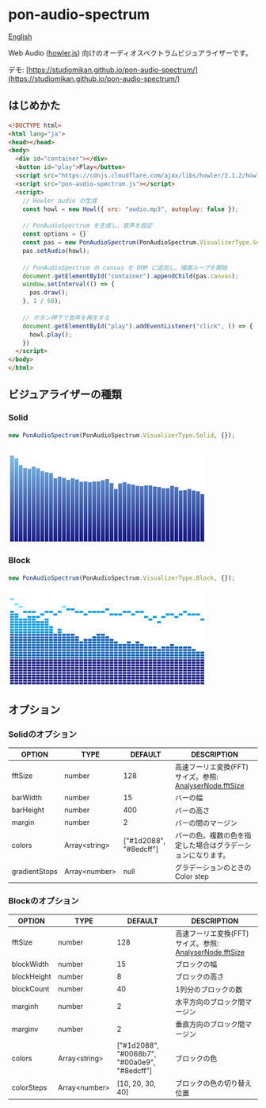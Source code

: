 # pon-audio-spectrum
[English](./README.en.md)

Web Audio ([howler.js](https://howlerjs.com/)) 向けのオーディオスペクトラムビジュアライザーです。

デモ: [https://studiomikan.github.io/pon-audio-spectrum/](https://studiomikan.github.io/pon-audio-spectrum/)

## はじめかた

```html
<!DOCTYPE html>
<html lang="ja">
<head></head>
<body>
  <div id="container"></div>
  <button id="play">Play</button>
  <script src="https://cdnjs.cloudflare.com/ajax/libs/howler/2.1.2/howler.js"></script>
  <script src="pon-audio-spectrum.js"></script>
  <script>
    // Howler audio の生成
    const howl = new Howl({ src: "audio.mp3", autoplay: false });

    // PonAudioSpectrum を生成し、音声を設定
    const options = {}
    const pas = new PonAudioSpectrum(PonAudioSpectrum.VisualizerType.Solid, options);
    pas.setAudio(howl);

    // PonAudioSpectrum の canvas を DOM に追加し、描画ループを開始
    document.getElementById("container").appendChild(pas.canvas);
    window.setInterval(() => {
      pas.draw();
    }, 1 / 60);

    // ボタン押下で音声を再生する
    document.getElementById("play").addEventListener("click", () => {
      howl.play();
    })
  </script>
</body>
</html>
```

## ビジュアライザーの種類

### Solid

```javascript
new PonAudioSpectrum(PonAudioSpectrum.VisualizerType.Solid, {});
```

![Type solid](images/type-solid.png)

### Block

```javascript
new PonAudioSpectrum(PonAudioSpectrum.VisualizerType.Block, {});
```

![Type block](images/type-block.png)

## オプション

### Solidのオプション

| OPTION | TYPE | DEFAULT | DESCRIPTION |
|--------|------|---------|-------------|
| fftSize       | number | 128 | 高速フーリエ変換(FFT) サイズ。参照: [AnalyserNode.fftSize](https://developer.mozilla.org/en-US/docs/Web/API/AnalyserNode/fftSize) |
| barWidth      | number | 15 | バーの幅 |
| barHeight     | number | 400 | バーの高さ |
| margin        | number | 2 | バーの間のマージン |
| colors        | Array\<string\>| ["#1d2088", "#8edcff"] | バーの色。複数の色を指定した場合はグラデーションになります。 |
| gradientStops | Array\<number\> | null | グラデーションのときの Color step |

### Blockのオプション

| OPTION | TYPE | DEFAULT | DESCRIPTION |
|--------|------|---------|-------------|
| fftSize     | number | 128 | 高速フーリエ変換(FFT) サイズ。参照: [AnalyserNode.fftSize](https://developer.mozilla.org/en-US/docs/Web/API/AnalyserNode/fftSize) |
| blockWidth  | number | 15 | ブロックの幅 |
| blockHeight | number | 8  | ブロックの高さ |
| blockCount  | number | 40 | 1列分のブロックの数 |
| marginh     | number | 2  | 水平方向のブロック間マージン |
| marginv     | number | 2  | 垂直方向のブロック間マージン |
| colors      | Array\<string\> | ["#1d2088", "#0068b7", "#00a0e9", "#8edcff"] | ブロックの色 |
| colorSteps  | Array\<number\> | [10, 20, 30, 40] | ブロックの色の切り替え位置 |
